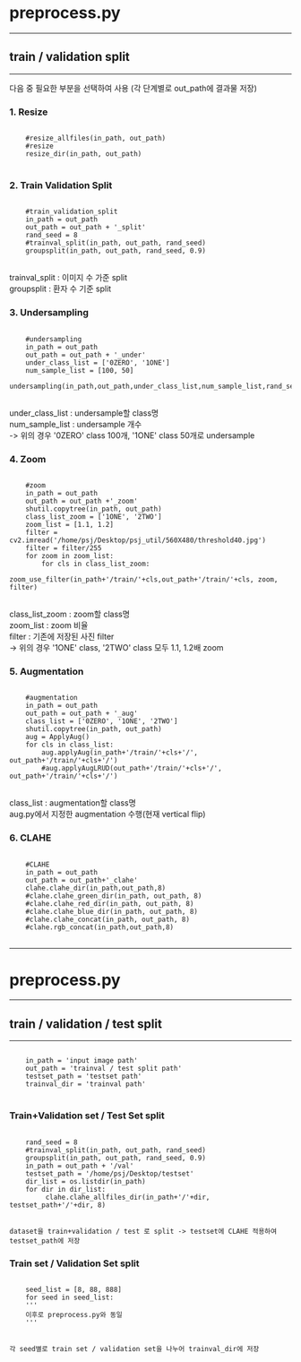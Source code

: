 # preprocess.py
***
## train / validation split
***
다음 중 필요한 부분을 선택하여 사용 (각 단계별로 out_path에 결과물 저장)
### 1. Resize
<pre>
<code>
    #resize_allfiles(in_path, out_path)
    #resize
    resize_dir(in_path, out_path)
</code>
</pre>

### 2. Train Validation Split
<pre>
<code>
    #train_validation_split
    in_path = out_path
    out_path = out_path + '_split'
    rand_seed = 8
    #trainval_split(in_path, out_path, rand_seed)
    groupsplit(in_path, out_path, rand_seed, 0.9)
</code>
</pre>
trainval_split : 이미지 수 가준 split\
groupsplit : 환자 수 기준 split

### 3. Undersampling
<pre>
<code>
    #undersampling
    in_path = out_path
    out_path = out_path + '_under'
    under_class_list = ['0ZERO', '1ONE']
    num_sample_list = [100, 50]
    undersampling(in_path,out_path,under_class_list,num_sample_list,rand_seed)
</code>
</pre>
under_class_list : undersample할 class명\
num_sample_list : undersample 개수\
-> 위의 경우 '0ZERO' class 100개, '1ONE' class 50개로 undersample

### 4. Zoom
<pre>
<code>
    #zoom
    in_path = out_path
    out_path = out_path +'_zoom'
    shutil.copytree(in_path, out_path)
    class_list_zoom = ['1ONE', '2TWO']
    zoom_list = [1.1, 1.2]
    filter = cv2.imread('/home/psj/Desktop/psj_util/560X480/threshold40.jpg')
    filter = filter/255
    for zoom in zoom_list:
        for cls in class_list_zoom:
            zoom_use_filter(in_path+'/train/'+cls,out_path+'/train/'+cls, zoom, filter)
</code>
</pre>
class_list_zoom : zoom할 class명\
zoom_list : zoom 비율\
filter : 기존에 저장된 사진 filter\
-> 위의 경우 '1ONE' class, '2TWO' class 모두 1.1, 1.2배 zoom

### 5. Augmentation
<pre>
<code>
    #augmentation
    in_path = out_path
    out_path = out_path + '_aug'
    class_list = ['0ZERO', '1ONE', '2TWO']
    shutil.copytree(in_path, out_path)
    aug = ApplyAug()
    for cls in class_list:
        aug.applyAug(in_path+'/train/'+cls+'/', out_path+'/train/'+cls+'/')
        #aug.applyAugLRUD(out_path+'/train/'+cls+'/', out_path+'/train/'+cls+'/')
</code>
</pre>
class_list : augmentation할 class명\
aug.py에서 지정한 augmentation 수행(현재 vertical flip)

### 6. CLAHE
<pre>
<code>
    #CLAHE
    in_path = out_path
    out_path = out_path+'_clahe'
    clahe.clahe_dir(in_path,out_path,8)
    #clahe.clahe_green_dir(in_path, out_path, 8)
    #clahe.clahe_red_dir(in_path, out_path, 8)
    #clahe.clahe_blue_dir(in_path, out_path, 8)
    #clahe.clahe_concat(in_path, out_path, 8)
    #clahe.rgb_concat(in_path,out_path,8)
</code>
</pre>

***

# preprocess.py
***
## train / validation / test split
***
<pre>
<code>
    in_path = 'input image path'
    out_path = 'trainval / test split path'
    testset_path = 'testset path'
    trainval_dir = 'trainval path'
</code>
</pre>
### Train+Validation set / Test Set split
<pre>
<code>
    rand_seed = 8
    #trainval_split(in_path, out_path, rand_seed)
    groupsplit(in_path, out_path, rand_seed, 0.9)
    in_path = out_path + '/val'
    testset_path = '/home/psj/Desktop/testset'
    dir_list = os.listdir(in_path)
    for dir in dir_list:
         clahe.clahe_allfiles_dir(in_path+'/'+dir, testset_path+'/'+dir, 8)
</code>
</pre>
    dataset을 train+validation / test 로 split -> testset에 CLAHE 적용하여 testset_path에 저장

### Train set / Validation Set split
<pre>
<code>
    seed_list = [8, 88, 888]
    for seed in seed_list:
    '''
    이후로 preprocess.py와 동일
    '''
</code>
</pre>
    각 seed별로 train set / validation set을 나누어 trainval_dir에 저장
